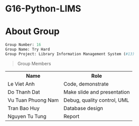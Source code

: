 # G16-Python-LIMS

# About Group
```python
Group Number: 16
Group Name: Try Hard 
Group Project: Library Information Management System (#13)
```
> Group Members
<table>
  <tr>
    <th> Name </th>
  	<th> Role </th>
  </tr>

  <tr>
  	<td> Le Viet Anh </td>
  	<td> Code, demonstrate </td>
  </tr>
  
  <tr>
  	<td> Do Thanh Dat </td>
  	<td> Make slide and presentation </td>
  </tr>  

  <tr>
  	<td> Vu Tuan Phuong Nam </td>
  	<td> Debug, quality control, UML </td>
  </tr>

  <tr>
  	<td> Tran Bao Huy </td>
  	<td> Database design </td>
  </tr>
  
  <tr>
  	<td> Nguyen Tu Tung </td>
  	<td> Report </td>
  </tr>  
</table>